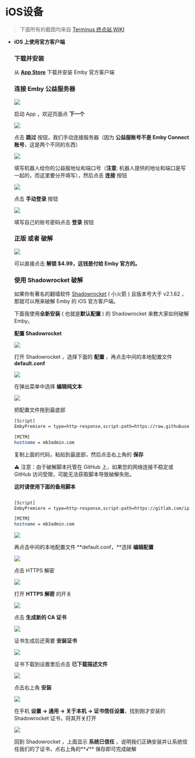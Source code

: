 # iOS设备

> 下面所有的截图均来自 [Terminus 终点站 WIKI](https://embywiki.911997.xyz/)

- **iOS 上使用官方客户端**
  
  
    ### **下载并安装**
    
    从 [**App Store**](https://apps.apple.com/us/app/emby/id992180193) 下载并安装 Emby 官方客户端
    
    ### **连接 Emby 公益服务器**
    
    ![](https://cdn.jsdmirror.com/gh/BsBlog/Levilde-Luminia-Wiki-dist@images/Use-and-Play/iOS/img.2043d578.png)
    
    启动 App ，欢迎页面点 **下一个**
    
    ![](https://cdn.jsdmirror.com/gh/BsBlog/Levilde-Luminia-Wiki-dist@images/Use-and-Play/iOS/img_1.67d7007e.png)
    
    点击 **跳过** 按钮，我们手动连接服务器（因为 **公益服账号不是 Emby Connect 账号**，这是两个不同的东西）
    
    ![](https://cdn.jsdmirror.com/gh/BsBlog/Levilde-Luminia-Wiki-dist@images/Use-and-Play/iOS/img_2.db8b881c.png)
    
    填写机器人给你的公益服地址和端口号（**注意**: 机器人提供的地址和端口是写一起的，而这里要分开填写），然后点击 **连接** 按钮
    
    ![](https://cdn.jsdmirror.com/gh/BsBlog/Levilde-Luminia-Wiki-dist@images/Use-and-Play/iOS/img_3.3454a93a.png)
    
    点击 **手动登录** 按钮
    
    ![](https://cdn.jsdmirror.com/gh/BsBlog/Levilde-Luminia-Wiki-dist@images/Use-and-Play/iOS/img_4.4cd06e9f.png)
    
    填写自己的账号密码点击 **登录** 按钮
    
    ### **正版 或者 破解**
    
    ![](https://cdn.jsdmirror.com/gh/BsBlog/Levilde-Luminia-Wiki-dist@images/Use-and-Play/iOS/img_7.bad919a3.png)
    
    可以直接点击 **解锁 $4.99，这钱是付给 Emby 官方的。**
    
    ### **使用 Shadowrocket 破解**
    
    如果你有著名的翻墙软件 [Shadowrocket](https://web.archive.org/web/20220524092827mp_/https://apps.apple.com/app/shadowrocket/id932747118) ( 小火箭 ) 且版本号大于 v2.1.62 ，那就可以用来破解 Emby 的 iOS 官方客户端。
    
    下面我使用**全新安装** ( 也就是**默认配置** ) 的 Shadowrocket 来教大家如何破解 Emby。
    
    **配置 Shadowrocket**
    
    ![](https://cdn.jsdmirror.com/gh/BsBlog/Levilde-Luminia-Wiki-dist@images/Use-and-Play/iOS/ishot2020-12-07-01.29.18.png)
    
    打开 Shadowrocket ，选择下面的 **配置** ，再点击中间的本地配置文件 **default.conf**
    
    ![](https://cdn.jsdmirror.com/gh/BsBlog/Levilde-Luminia-Wiki-dist@images/Use-and-Play/iOS/img_3398.png)
    
    在弹出菜单中选择 **编辑纯文本**
    
    ![](https://cdn.jsdmirror.com/gh/BsBlog/Levilde-Luminia-Wiki-dist@images/Use-and-Play/iOS/ishot2020-12-07-01.32.50.png)
    
    把配置文件拖到最底部
    
    ```bash
    [Script]
    EmbyPremiere = type=http-response,script-path=https://raw.githubusercontent.com/rartv/SurgeScript/main/EmbyPremiere/EmbyPremiere.js,pattern=^https?:\/\/mb3admin.com\/admin\/service\/registration\/validateDevice,max-size=131072,requires-body=true,timeout=10,enable=true
    
    [MITM]
    hostname = mb3admin.com
    ```
    
    复制上面的代码，粘贴到最底部，然后点击右上角的 **保存**
    
    <aside>
    ⚠️ 注意：由于破解脚本托管在 GitHub 上，如果您的网络连接不稳定或 GitHub 访问受限，可能无法获取脚本导致破解失败。
    
    </aside>
    
    **这时请使用下面的备用脚本**
    
    ```bash
    
    [Script]
    EmbyPremiere = type=http-response,script-path=https://gitlab.com/iptv-org/embypublic/-/raw/master/Script/EmbyPremiere.js,pattern=^https?:\/\/mb3admin.com\/admin\/service\/registration\/validateDevice,max-size=131072,requires-body=true,timeout=10,enable=true
    
    [MITM]
    hostname = mb3admin.com
    ```
    
    ![](https://cdn.jsdmirror.com/gh/BsBlog/Levilde-Luminia-Wiki-dist@images/Use-and-Play/iOS/ishot2020-12-07-01.42.21.png)
    
    再点击中间的本地配置文件 **default.conf，**选择 **编辑配置**
    
    ![](https://cdn.jsdmirror.com/gh/BsBlog/Levilde-Luminia-Wiki-dist@images/Use-and-Play/iOS/ishot2020-12-07-01.44.26.png)
    
    点击 HTTPS 解密
    
    ![](https://cdn.jsdmirror.com/gh/BsBlog/Levilde-Luminia-Wiki-dist@images/Use-and-Play/iOS/ishot2020-12-07-01.48.13.png)
    
    打开 **HTTPS 解密** 的开关
    
    ![](https://cdn.jsdmirror.com/gh/BsBlog/Levilde-Luminia-Wiki-dist@images/Use-and-Play/iOS/ishot2020-12-07-01.50.13.png)
    
    点击 **生成新的 CA 证书**
    
    ![](https://cdn.jsdmirror.com/gh/BsBlog/Levilde-Luminia-Wiki-dist@images/Use-and-Play/iOS/ishot2020-12-07-01.51.59.png)
    
    证书生成后还需要 **安装证书**
    
    ![](https://cdn.jsdmirror.com/gh/BsBlog/Levilde-Luminia-Wiki-dist@images/Use-and-Play/iOS/ishot2020-12-07-01.55.25.png)
    
    证书下载到设置里后点击 **已下载描述文件**
    
    ![](https://cdn.jsdmirror.com/gh/BsBlog/Levilde-Luminia-Wiki-dist@images/Use-and-Play/iOS/img_c6f10bb114f9-1.jpeg)
    
    点击右上角 **安装**
    
    ![](https://cdn.jsdmirror.com/gh/BsBlog/Levilde-Luminia-Wiki-dist@images/Use-and-Play/iOS/ishot2020-12-07-02.00.45.png)
    
    在手机 **设置 -> 通用 -> 关于本机 -> 证书信任设置**，找到刚才安装的 Shadowrocket 证书，将其开关打开
    
    ![](https://cdn.jsdmirror.com/gh/BsBlog/Levilde-Luminia-Wiki-dist@images/Use-and-Play/iOS/ishot2020-12-07-02.02.55.png)
    
    回到 Shadowrocket ，上面显示 **系统已信任** ，说明我们正确安装并让系统信任我们的了证书，点右上角的**√** 保存即可完成破解
